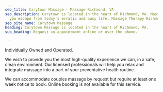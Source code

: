```yaml
---
seo_title: Carytown Massage - Massage Richmond, VA
seo_description: Carytown is located in the heart of Richmond, VA. Massage will help
  you escape from today's erratic and busy life. Massage Therapy Richmond VA.
seo_site_name: Carytown Massage
heading: Carytown Massage is located in the heart of Richmond, VA.
sub_heading: Request an appointment online or over the phone.

---
```

Individually Owned and Operated. 

We wish to provide you the most high-quality experience we can, in a safe, clean
environment. Our licensed professionals will help you relax and integrate
massage into a part of your preventative health routine.

We can accommodate couples massage by request but require at least one week
notice to book. Online booking is not available for this service.